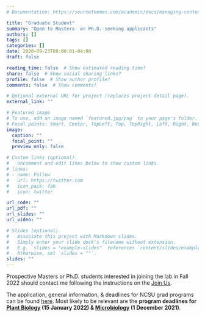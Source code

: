 ```yaml
---
# Documentation: https://sourcethemes.com/academic/docs/managing-content/

title: "Graduate Student"
summary: "Open to Masters- or Ph.D.-seeking applicants"
authors: []
tags: []
categories: []
date: 2020-09-23T00:00:01-04:00
draft: false

reading_time: false  # Show estimated reading time?
share: false  # Show social sharing links?
profile: false  # Show author profile?
comments: false  # Show comments?

# Optional external URL for project (replaces project detail page).
external_link: ""

# Featured image
# To use, add an image named `featured.jpg/png` to your page's folder.
# Focal points: Smart, Center, TopLeft, Top, TopRight, Left, Right, BottomLeft, Bottom, BottomRight.
image:
  caption: ""
  focal_point: ""
  preview_only: false

# Custom links (optional).
#   Uncomment and edit lines below to show custom links.
# links:
# - name: Follow
#   url: https://twitter.com
#   icon_pack: fab
#   icon: twitter

url_code: ""
url_pdf: ""
url_slides: ""
url_video: ""

# Slides (optional).
#   Associate this project with Markdown slides.
#   Simply enter your slide deck's filename without extension.
#   E.g. `slides = "example-slides"` references `content/slides/example-slides.md`.
#   Otherwise, set `slides = ""`.
slides: ""
---
```


Prospective Masters or Ph.D. students interested in joining the lab in Fall 2022 should contact me following the instructions on the [Join Us](/join#gradstudents).


The application, general information, & deadlines for NCSU grad programs can be found [here](https://grad.ncsu.edu/programs/). Most likely to be relevant are the **program deadlines for [Plant Biology](https://grad.ncsu.edu/programs/details/?program=PB) (15 January 2022) & [Microbiology](https://grad.ncsu.edu/programs/details/?program=MB) (1 December 2021)**.
